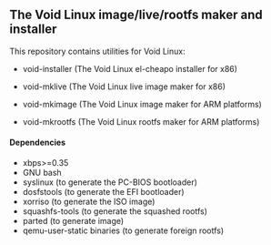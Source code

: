 ## The Void Linux image/live/rootfs maker and installer

This repository contains utilities for Void Linux:

 * void-installer (The Void Linux el-cheapo installer for x86)
 * void-mklive    (The Void Linux live image maker for x86)

 * void-mkimage   (The Void Linux image maker for ARM platforms)
 * void-mkrootfs  (The Void Linux rootfs maker for ARM platforms)

#### Dependencies

 * xbps>=0.35
 * GNU bash
 * syslinux (to generate the PC-BIOS bootloader)
 * dosfstools (to generate the EFI bootloader)
 * xorriso (to generate the ISO image)
 * squashfs-tools (to generate the squashed rootfs)
 * parted (to generate image)
 * qemu-user-static binaries (to generate foreign rootfs)

